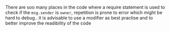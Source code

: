 There are soo many places in the code where a require statement is used to check if the `msg.sender` is `owner`, repetition is prone to error which might be hard to debug.. it is advisable to use a modifier as best practise and to better improve the readibility of the code